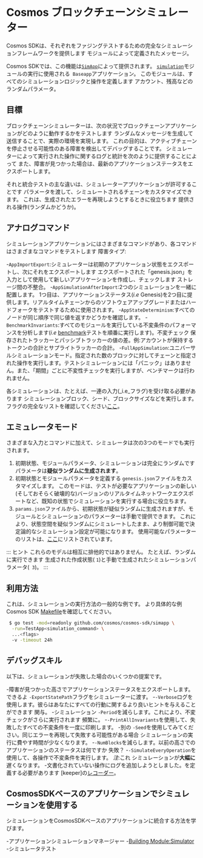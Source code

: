 # Cosmos ブロックチェーンシミュレーター

Cosmos SDKは、それぞれをファジングテストするための完全なシミュレーションフレームワークを提供します
モジュールによって定義されたメッセージ。

Cosmos SDKでは、この機能は[`SimApp`](https://github.com/cosmos/cosmos-sdk/blob/v0.40.0/simapp/app.go)によって提供されます。
[`simulation`](https://github.com/cosmos/cosmos-sdk/blob/v0.40.0/x/simulation)モジュールの実行に使用される` Baseapp`アプリケーション。
このモジュールは、すべてのシミュレーションロジックと操作を定義します
アカウント、残高などのランダムパラメータ。

## 目標

ブロックチェーンシミュレーターは、次の状況でブロックチェーンアプリケーションがどのように動作するかをテストします
ランダムなメッセージを生成して送信することで、実際の環境を実現します。
これの目的は、アクティブチェーンを停止させる可能性のある障害を検出してデバッグすることです。
シミュレーターによって実行された操作に関するログと統計を次のように提供することによって
また、障害が見つかった場合は、最新のアプリケーションステータスをエクスポートします。

それと統合テストの主な違いは、シミュレーターアプリケーションが許可することです
パラメータを渡して、シミュレートされるチェーンをカスタマイズできます。
これは、生成されたエラーを再現しようとするときに役立ちます
提供される操作(ランダムかどうか)。

## アナログコマンド

シミュレーションアプリケーションにはさまざまなコマンドがあり、各コマンドはさまざまなコマンドをテストします
障害タイプ:

-`AppImportExport`:シミュレーターは初期のアプリケーション状態をエクスポートし、次にそれをエクスポートします
  エクスポートされた「genesis.json」を入力として使用して新しいアプリケーションを作成し、チェックします
 ストレージ間の不整合。
-`AppSimulationAfterImport`:2つのシミュレーションを一緒に配置します。 1つ目は、アプリケーションステータス(_i.e_ Genesis)を2つ目に提供します。リアルタイムチェーンからのソフトウェアアップグレードまたはハードフォークをテストするために使用されます。
-`AppStateDeterminism`:すべてのノードが同じ順序で同じ値を返すかどうかを確認します。
-`BenchmarkInvariants`:すべてのモジュールを実行している不変条件のパフォーマンスを分析します(_i.e_ [benchmark](https://golang.org/pkg/testing/#hdr-Benchmarks)テストを順番に実行します)。不変チェック
  保存されたトラッカーとパッシブトラッカーの値の差。例:アカウントが保持するトークンの合計とサプライトラッカーの合計。
-`FullAppSimulation`:ユニバーサルシミュレーションモード。指定された数のブロックに対してチェーンと指定された操作を実行します。テストシミュレーションには「パニック」はありません。また、「期間」ごとに不変性チェックを実行しますが、ベンチマークは行われません。

各シミュレーションは、たとえば、一連の入力(_i.e_フラグ)を受け取る必要があります
シミュレーションブロック、シード、ブロックサイズなどを実行します。
フラグの完全なリストを確認してください[ここ](https://github.com/cosmos/cosmos-sdk/blob/v0.40.0/simapp/config.go#L32-L55)。

## エミュレータモード

さまざまな入力とコマンドに加えて、シミュレータは次の3つのモードでも実行されます。

1. 初期状態、モジュールパラメータ、シミュレーションは完全にランダムです
    パラメータは**疑似ランダムに生成されます**。
2. 初期状態とモジュールパラメータを定義する `genesis.json`ファイルをカスタマイズします。
    このモードは、テストが必要なアプリケーションの新しい(そしておそらく破壊的な)バージョンのリアルタイムネットワークエクスポートなど、既知の状態でシミュレーションを実行する場合に役立ちます。
3. `params.json`ファイルから、初期状態が疑似ランダムに生成されますが、モジュールとシミュレーションのパラメーターは手動で提供できます。
    これにより、状態空間を疑似ラ​​ンダムにシミュレートしたまま、より制御可能で決定論的なシミュレーション設定が可能になります。
    使用可能なパラメーターのリストは、[ここ](https://github.com/cosmos/cosmos-sdk/blob/v0.40.0/x/simulation/params.go#L44-L52)にリストされています。

::: ヒント
これらのモデルは相互に排他的ではありません。 たとえば、ランダムに実行できます
生成された作成状態( `1`)と手動で生成されたシミュレーションパラメータ(` 3`)。
:::

## 利用方法

これは、シミュレーションの実行方法の一般的な例です。 より具体的な例
Cosmos SDK [Makefile](https://github.com/cosmos/cosmos-sdk/blob/v0.40.0/Makefile#L251-L287)を確認してください。

```bash
 $ go test -mod=readonly github.com/cosmos/cosmos-sdk/simapp \
  -run=TestApp<simulation_command> \
  ...<flags>
  -v -timeout 24h
```

## デバッグスキル

以下は、シミュレーションが失敗した場合のいくつかの提案です。

-障害が見つかった高さでアプリケーションステータスをエクスポートします。できるよ
  `-ExportStatePath`フラグをシミュレーターに渡す。
-`-Verbose`ログを使用します。彼らはあなたにすべての行動に関するより良いヒントを与えることができます
  関与。
-シミュレーション `-Period`を減らします。これにより、不変チェックがさらに実行されます
  頻繁に。
-`-PrintAllInvariants`を使用して、失敗したすべての不変条件を一度に印刷します。
-別の `-Seed`を使用してみてください。同じエラーを再現して失敗する可能性がある場合
  シミュレーションの実行に費やす時間が少なくなります。
-`-NumBlocks`を減らします。以前の高さでのアプリケーションのステータスは何ですか
  失敗？
-`-SimulateEveryOperation`を使用して、各操作で不変条件を実行します。 _注_:これ
  シミュレーションが**大幅に**遅くなります。
-文書化されていない操作にログを追加しようとしました。を定義する必要があります
  [keeper]の[レコーダー](https://github.com/cosmos/cosmos-sdk/blob/v0.40.0/x/staking/keeper/keeper.go#L66-L69)。

## CosmosSDKベースのアプリケーションでシミュレーションを使用する

シミュレーションをCosmosSDKベースのアプリケーションに統合する方法を学びます。

-アプリケーションシミュレーションマネージャー
-[Building Module:Simulator](../building-modules/Simulator.md)
-シミュレータテスト